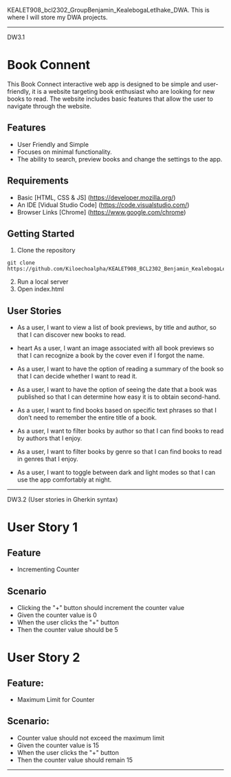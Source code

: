 KEALET908_bcl2302_GroupBenjamin_KealebogaLetlhake_DWA.
This is where I will store my DWA projects.

________________________________________________________________________________________________________________________________________________________________
DW3.1 

# Book Connent 

This Book Connect interactive web app is designed to be simple and user-friendly, it is a website targeting book enthusiast who are looking for new books to read. The website includes basic features that allow the user to navigate through the website.

## Features 

- User Friendly and Simple
- Focuses on minimal functionality.
- The ability to search, preview books and change the settings to the app.

## Requirements

- Basic [HTML, CSS & JS] (https://developer.mozilla.org/)
- An IDE [Vidual Studio Code] (https://code.visualstudio.com/)
- Browser Links [Chrome] (https://www.google.com/chrome)

## Getting Started
1. Clone the repository
```
git clone https://github.com/Kiloechoalpha/KEALET908_BCL2302_Benjamin_KealebogaLetlhake_ITW9.git
```
2. Run a local server
3. Open index.html
 

## User Stories 

- As a user, I want to view a list of book previews, by title and author, so that I can discover new books to read.

- heart As a user, I want an image associated with all book previews so that I can recognize a book by the cover even if I forgot the name.

- As a user, I want to have the option of reading a summary of the book so that I can decide whether I want to read it.

- As a user, I want to have the option of seeing the date that a book was published so that I can determine how easy it is to obtain second-hand.

- As a user, I want to find books based on specific text phrases so that I don’t need to remember the entire title of a book.

- As a user, I want to filter books by author so that I can find books to read by authors that I enjoy.

- As a user, I want to filter books by genre so that I can find books to read in genres that I enjoy.

- As a user, I want to toggle between dark and light modes so that I can use the app comfortably at night.
________________________________________________________________________________________________________________________________________________________________

DW3.2 (User stories in Gherkin syntax)

# User Story 1

## Feature
- Incrementing Counter
 
## Scenario
- Clicking the "+" button should increment the counter value
- Given the counter value is 0
- When the user clicks the "+" button
- Then the counter value should be 5


# User Story 2

## Feature:
- Maximum Limit for Counter

## Scenario: 
- Counter value should not exceed the maximum limit
- Given the counter value is 15
- When the user clicks the "+" button
- Then the counter value should remain 15

________________________________________________________________________________________________________________________________________________________________